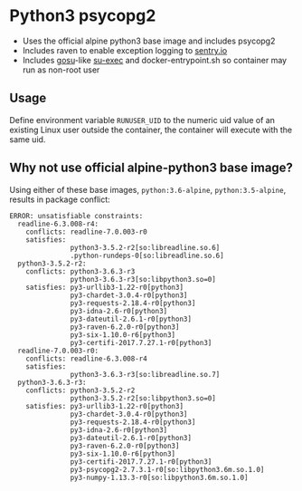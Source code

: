 # Python3 psycopg2

* Uses the official alpine python3 base image and includes psycopg2
* Includes raven to enable exception logging to [sentry.io](https://sentry.io/)
* Includes [gosu](https://github.com/tianon/gosu)-like [su-exec](https://github.com/ncopa/su-exec) and docker-entrypoint.sh so container may run as non-root user

## Usage

Define environment variable `RUNUSER_UID` to the numeric uid value of an existing Linux user outside the container, the container will execute with the same uid.

## Why not use official alpine-python3 base image?

Using either of these base images, `python:3.6-alpine`, `python:3.5-alpine`,
results in package conflict:

```
ERROR: unsatisfiable constraints:
  readline-6.3.008-r4:
    conflicts: readline-7.0.003-r0
    satisfies:
               python3-3.5.2-r2[so:libreadline.so.6]
               .python-rundeps-0[so:libreadline.so.6]
  python3-3.5.2-r2:
    conflicts: python3-3.6.3-r3
               python3-3.6.3-r3[so:libpython3.so=0]
    satisfies: py3-urllib3-1.22-r0[python3]
               py3-chardet-3.0.4-r0[python3]
               py3-requests-2.18.4-r0[python3]
               py3-idna-2.6-r0[python3]
               py3-dateutil-2.6.1-r0[python3]
               py3-raven-6.2.0-r0[python3]
               py3-six-1.10.0-r6[python3]
               py3-certifi-2017.7.27.1-r0[python3]
  readline-7.0.003-r0:
    conflicts: readline-6.3.008-r4
    satisfies:
               python3-3.6.3-r3[so:libreadline.so.7]
  python3-3.6.3-r3:
    conflicts: python3-3.5.2-r2
               python3-3.5.2-r2[so:libpython3.so=0]
    satisfies: py3-urllib3-1.22-r0[python3]
               py3-chardet-3.0.4-r0[python3]
               py3-requests-2.18.4-r0[python3]
               py3-idna-2.6-r0[python3]
               py3-dateutil-2.6.1-r0[python3]
               py3-raven-6.2.0-r0[python3]
               py3-six-1.10.0-r6[python3]
               py3-certifi-2017.7.27.1-r0[python3]
               py3-psycopg2-2.7.3.1-r0[so:libpython3.6m.so.1.0]
               py3-numpy-1.13.3-r0[so:libpython3.6m.so.1.0]
```
